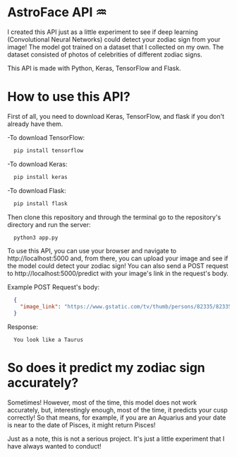 # AstroFace API ♒️
I created this API just as a little experiment to see if deep learning (Convolutional Neural Networks) could detect your zodiac sign from your image! The model got trained on a dataset that I collected on my own. The dataset consisted of photos of celebrities of different zodiac signs.

This API is made with Python, Keras, TensorFlow and Flask.

# How to use this API?
First of all, you need to download Keras, TensorFlow, and flask if you don't already have them.

-To download TensorFlow:

```bash
  pip install tensorflow
```

-To download Keras:


```bash
  pip install keras
```

-To download Flask:


```bash
  pip install flask
```

Then clone this repository and through the terminal go to the repository's directory and run the server:

```bash
  python3 app.py
```

To use this API, you can use your browser and navigate to http://localhost:5000 and, from there, you can upload your image and see if the model could detect your zodiac sign! You can also send a POST request to http://localhost:5000/predict with your image's link in the request's body.

Example POST Request's body:

```json
  {
    "image_link": "https://www.gstatic.com/tv/thumb/persons/82335/82335_v9_bb.jpg"
  }
```

Response:
```
  You look like a Taurus
```

# So does it predict my zodiac sign accurately?

Sometimes! However, most of the time, this model does not work accurately, but, interestingly enough, most of the time, it predicts your cusp correctly! So that means, for example, if you are an Aquarius and your date is near to the date of Pisces, it might return Pisces!

Just as a note, this is not a serious project. It's just a little experiment that I have always wanted to conduct!
